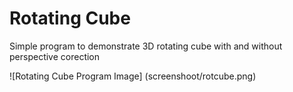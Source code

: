 # Rotating Cube
Simple program to demonstrate 3D rotating cube with and without perspective corection

![Rotating Cube Program Image] (screenshoot/rotcube.png)



